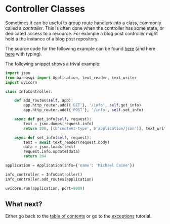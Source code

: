 # Controller Classes

Sometimes it can be useful to group route handlers into a class, commonly
called a _controller_. This is often done when the controller has some state,
or dedicated access to a resource. For example a blog post controller might
hold a the instance of a blog post repository.

The source code for the following example can be found
[here](../examples/controller_classes_nt.py)
(and here [here](../examples/controller_classes.py) with typing).

The following snippet shows a trival example:

```python
import json
from bareasgi import Application, text_reader, text_writer
import uvicorn

class InfoController:

    def add_routes(self, app):
        app.http_router.add({'GET'}, '/info', self.get_info)
        app.http_router.add({'POST'}, '/info', self.set_info)

    async def get_info(self, request):
        text = json.dumps(request.info)
        return 200, [(b'content-type', b'application/json')], text_writer(text)

    async def set_info(self, request):
        text = await text_reader(request.body)
        data = json.loads(text)
        request.info.update(data)
        return 204

application = Application(info={'name': 'Michael Caine'})

info_controller = InfoController()
info_controller.add_routes(application)

uvicorn.run(application, port=9009)
```

## What next?

Either go back to the [table of contents](index.md) or go
to the [exceptions](exceptions.md) tutorial.

